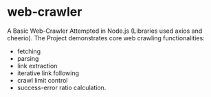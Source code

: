 # web-crawler

A Basic Web-Crawler Attempted in Node.js (Libraries used axios and cheerio). The Project demonstrates core web crawling functionalities: 
- fetching
- parsing
- link extraction
- iterative link following
- crawl limit control
- success-error ratio calculation.
